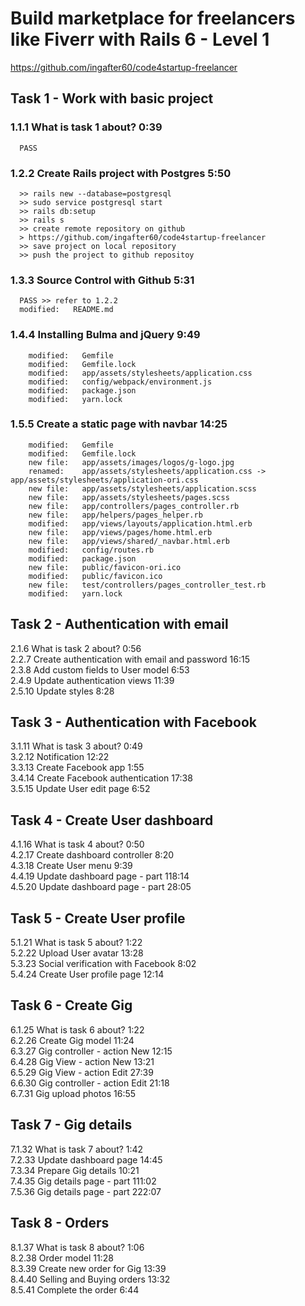 # Build marketplace for freelancers like Fiverr with Rails 6 - Level 1

https://github.com/ingafter60/code4startup-freelancer

## Task 1 - Work with basic project

### 1.1.1 What is task 1 about? 0:39

      PASS

### 1.2.2 Create Rails project with Postgres 5:50

      >> rails new --database=postgresql
      >> sudo service postgresql start
      >> rails db:setup
      >> rails s
      >> create remote repository on github
      > https://github.com/ingafter60/code4startup-freelancer
      >> save project on local repository
      >> push the project to github repositoy

### 1.3.3 Source Control with Github 5:31

      PASS >> refer to 1.2.2
      modified:   README.md

### 1.4.4 Installing Bulma and jQuery 9:49

        modified:   Gemfile
        modified:   Gemfile.lock
        modified:   app/assets/stylesheets/application.css
        modified:   config/webpack/environment.js
        modified:   package.json
        modified:   yarn.lock

### 1.5.5 Create a static page with navbar 14:25

        modified:   Gemfile
        modified:   Gemfile.lock
        new file:   app/assets/images/logos/g-logo.jpg
        renamed:    app/assets/stylesheets/application.css -> app/assets/stylesheets/application-ori.css
        new file:   app/assets/stylesheets/application.scss
        new file:   app/assets/stylesheets/pages.scss
        new file:   app/controllers/pages_controller.rb
        new file:   app/helpers/pages_helper.rb
        modified:   app/views/layouts/application.html.erb
        new file:   app/views/pages/home.html.erb
        new file:   app/views/shared/_navbar.html.erb
        modified:   config/routes.rb
        modified:   package.json
        new file:   public/favicon-ori.ico
        modified:   public/favicon.ico
        new file:   test/controllers/pages_controller_test.rb
        modified:   yarn.lock

## Task 2 - Authentication with email

2.1.6 What is task 2 about? 0:56  
2.2.7 Create authentication with email and password 16:15  
2.3.8 Add custom fields to User model 6:53  
2.4.9 Update authentication views 11:39  
2.5.10 Update styles 8:28

## Task 3 - Authentication with Facebook

3.1.11 What is task 3 about? 0:49  
3.2.12 Notification 12:22  
3.3.13 Create Facebook app 1:55  
3.4.14 Create Facebook authentication 17:38  
3.5.15 Update User edit page 6:52

## Task 4 - Create User dashboard

4.1.16 What is task 4 about? 0:50  
4.2.17 Create dashboard controller 8:20  
4.3.18 Create User menu 9:39  
4.4.19 Update dashboard page - part 118:14  
4.5.20 Update dashboard page - part 28:05

## Task 5 - Create User profile

5.1.21 What is task 5 about? 1:22  
5.2.22 Upload User avatar 13:28  
5.3.23 Social verification with Facebook 8:02  
5.4.24 Create User profile page 12:14

## Task 6 - Create Gig

6.1.25 What is task 6 about? 1:22  
6.2.26 Create Gig model 11:24  
6.3.27 Gig controller - action New 12:15  
6.4.28 Gig View - action New 13:21  
6.5.29 Gig View - action Edit 27:39  
6.6.30 Gig controller - action Edit 21:18  
6.7.31 Gig upload photos 16:55

## Task 7 - Gig details

7.1.32 What is task 7 about? 1:42  
7.2.33 Update dashboard page 14:45  
7.3.34 Prepare Gig details 10:21  
7.4.35 Gig details page - part 111:02  
7.5.36 Gig details page - part 222:07

## Task 8 - Orders

8.1.37 What is task 8 about? 1:06  
8.2.38 Order model 11:28  
8.3.39 Create new order for Gig 13:39  
8.4.40 Selling and Buying orders 13:32  
8.5.41 Complete the order 6:44
